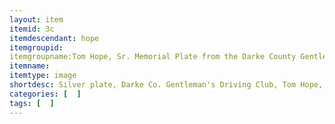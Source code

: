 ```yaml
---
layout: item
itemid: 3c
itemdescendant: hope
itemgroupid: 
itemgroupname:Tom Hope, Sr. Memorial Plate from the Darke County Gentleman's Driving Club 
itemname: 
itemtype: image
shortdesc: Silver plate, Darke Co. Gentleman's Driving Club, Tom Hope, Sr. Memorial 2015  
categories: [  ]
tags: [  ]
---
```







